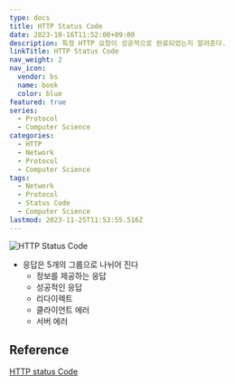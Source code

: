 ```yaml
---
type: docs
title: HTTP Status Code
date: 2023-10-16T11:52:00+09:00
description: 특정 HTTP 요청이 성공적으로 완료되었는지 알려준다.
linkTitle: HTTP Status Code
nav_weight: 2
nav_icon:
  vendor: bs
  name: book
  color: blue
featured: true
series:
  - Protocol
  - Computer Science
categories:
  - HTTP
  - Network
  - Protocol
  - Computer Science
tags:
  - Network
  - Protocol
  - Status Code
  - Computer Science
lastmod: 2023-11-25T11:53:55.516Z
---
```


![HTTP Status Code](/computer-science/http-status-code.webp)

- 응답은 5개의 그룹으로 나뉘어 진다
  - 정보를 제공하는 응답
  - 성공적인 응답
  - 리다이렉트
  - 클라이언트 에러
  - 서버 에러

## Reference

[HTTP status Code](https://developer.mozilla.org/ko/docs/Web/HTTP/Status)
